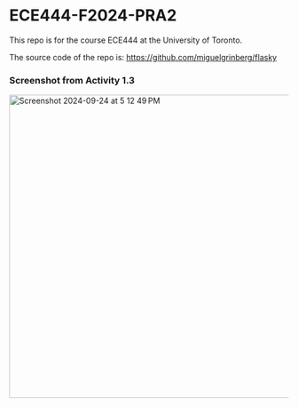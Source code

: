 # ECE444-F2024-PRA2

This repo is for the course ECE444 at the University of Toronto. 

The source code of the repo is: https://github.com/miguelgrinberg/flasky

### Screenshot from Activity 1.3

<img width="546" alt="Screenshot 2024-09-24 at 5 12 49 PM" src="https://github.com/user-attachments/assets/150195b7-f55c-4cf7-8c1b-89f228f8e2fb">
